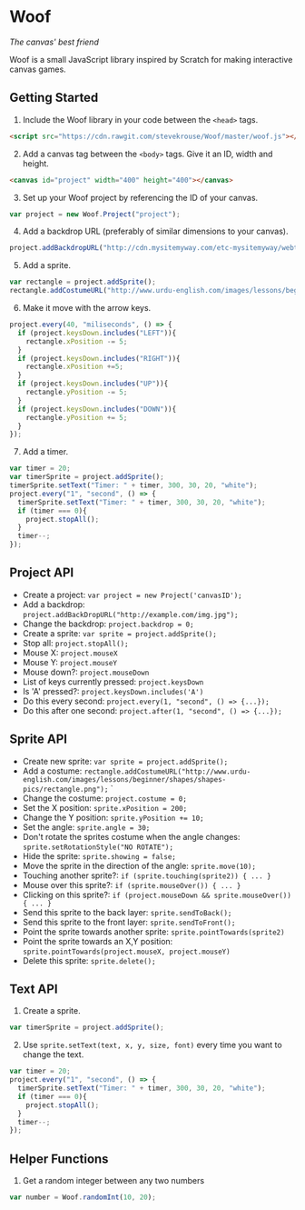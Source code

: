 # Woof
*The canvas' best friend*

Woof is a small JavaScript library inspired by Scratch for making interactive canvas games.

## Getting Started

1) Include the Woof library in your code between the `<head>` tags.
```html
<script src="https://cdn.rawgit.com/stevekrouse/Woof/master/woof.js"></script>
```

2) Add a canvas tag between the `<body>` tags. Give it an ID, width and height.
```html
<canvas id="project" width="400" height="400"></canvas>
```
3) Set up your Woof project by referencing the ID of your canvas.
```javascript
var project = new Woof.Project("project"); 
```
4) Add a backdrop URL (preferably of similar dimensions to your canvas).
```javascript
project.addBackdropURL("http://cdn.mysitemyway.com/etc-mysitemyway/webtreats/assets/posts/857/thumbs/tileable-classic-nebula-space-patterns-6.jpg");
```
5) Add a sprite.
```javascript
var rectangle = project.addSprite();
rectangle.addCostumeURL("http://www.urdu-english.com/images/lessons/beginner/shapes/shapes-pics/rectangle.png");
```
6) Make it move with the arrow keys.
```javascript
project.every(40, "miliseconds", () => {
  if (project.keysDown.includes("LEFT")){
    rectangle.xPosition -= 5; 
  }
  if (project.keysDown.includes("RIGHT")){
    rectangle.xPosition +=5; 
  }
  if (project.keysDown.includes("UP")){
    rectangle.yPosition -= 5; 
  }
  if (project.keysDown.includes("DOWN")){
    rectangle.yPosition += 5; 
  }
});
```
7) Add a timer.
```javascript
var timer = 20;
var timerSprite = project.addSprite();
timerSprite.setText("Timer: " + timer, 300, 30, 20, "white");
project.every("1", "second", () => {
  timerSprite.setText("Timer: " + timer, 300, 30, 20, "white");
  if (timer === 0){
    project.stopAll();
  }
  timer--;
});
```

## Project API

  - Create a project: `var project = new Project('canvasID');`
  - Add a backdrop: `project.addBackDropURL("http://example.com/img.jpg");`
  - Change the backdrop: `project.backdrop = 0;`
  - Create a sprite: `var sprite = project.addSprite();`
  - Stop all: `project.stopAll();`
  - Mouse X: `project.mouseX`
  - Mouse Y: `project.mouseY`
  - Mouse down?: `project.mouseDown`
  - List of keys currently pressed: `project.keysDown`
  - Is 'A' pressed?: `project.keysDown.includes('A')`
  - Do this every second: `project.every(1, "second", () => {...});`
  - Do this after one second: `project.after(1, "second", () => {...});`

## Sprite API
  
  - Create new sprite: `var sprite = project.addSprite();`
  - Add a costume: `rectangle.addCostumeURL("http://www.urdu-english.com/images/lessons/beginner/shapes/shapes-pics/rectangle.png");`
`
  - Change the costume: `project.costume = 0;`
  - Set the X position: `sprite.xPosition = 200;`
  - Change the Y position: `sprite.yPosition += 10;`
  - Set the angle: `sprite.angle = 30;`
  - Don't rotate the sprites costume when the angle changes: `sprite.setRotationStyle("NO ROTATE");`
  - Hide the sprite: `sprite.showing = false;`
  - Move the sprite in the direction of the angle: `sprite.move(10);`
  - Touching another sprite?: `if (sprite.touching(sprite2)) { ... }`
  - Mouse over this sprite?: `if (sprite.mouseOver()) { ... }`
  - Clicking on this sprite?: `if (project.mouseDown && sprite.mouseOver()) { ... }`
  - Send this sprite to the back layer: `sprite.sendToBack();`
  - Send this sprite to the front layer: `sprite.sendToFront();`
  - Point the sprite towards another sprite: `sprite.pointTowards(sprite2)`
  - Point the sprite towards an X,Y position: `sprite.pointTowards(project.mouseX, project.mouseY)`
  - Delete this sprite: `sprite.delete();`

## Text API

1) Create a sprite.
```javascript
var timerSprite = project.addSprite();
```
2) Use `sprite.setText(text, x, y, size, font)` every time you want to change the text.
```javascript
var timer = 20;
project.every("1", "second", () => {
  timerSprite.setText("Timer: " + timer, 300, 30, 20, "white");
  if (timer === 0){
    project.stopAll();
  }
  timer--;
});
```
## Helper Functions

1) Get a random integer between any two numbers
```javascript
var number = Woof.randomInt(10, 20);
```
